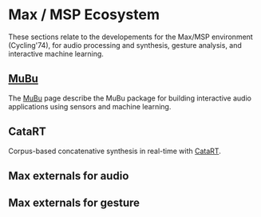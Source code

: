 # Max / MSP Ecosystem

These sections relate to the developements for the Max/MSP environment (Cycling'74), for audio processing and synthesis, gesture analysis, and interactive machine learning.

## [MuBu](/max-msp/mubu.html)
The [MuBu](/max-msp/mubu.html) page describe the MuBu package for building interactive audio applications using sensors and machine learning.

## CataRT

Corpus-based concatenative synthesis in real-time with [CataRT](/max-msp/catart.html).

## Max externals for audio

## Max externals for gesture
